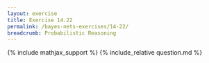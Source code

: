 ```yaml
---
layout: exercise
title: Exercise 14.22
permalink: /bayes-nets-exercises/14-22/
breadcrumb: Probabilistic Reasoning
---
```


{% include mathjax_support %}
{% include_relative question.md %}
